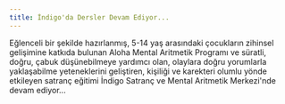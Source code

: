 ```yaml
---
title: İndigo'da Dersler Devam Ediyor...
---
```


Eğlenceli bir şekilde hazırlanmış, 5-14 yaş arasındaki çocukların zihinsel gelişimine katkıda bulunan Aloha Mental Aritmetik Programı ve süratli, doğru, çabuk düşünebilmeye yardımcı olan, olaylara doğru yorumlarla yaklaşabilme yeteneklerini geliştiren, kişiliği ve karekteri olumlu yönde etkileyen satranç eğitimi İndigo Satranç ve Mental Aritmetik Merkezi'nde devam ediyor...
